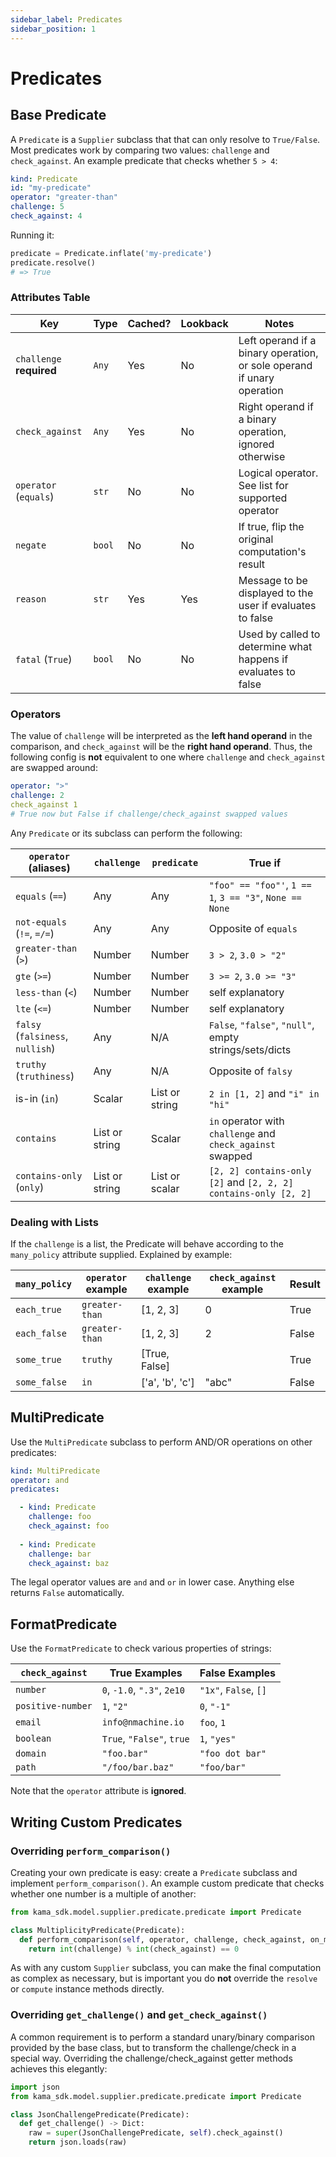 ```yaml
---
sidebar_label: Predicates
sidebar_position: 1
---
```


# Predicates

## Base Predicate

A `Predicate` is a `Supplier` subclass that that can only resolve to `True/False`. 
Most predicates work by comparing 
two values: `challenge` and `check_against`. An example predicate that checks 
whether `5 > 4`:

```yaml
kind: Predicate
id: "my-predicate"
operator: "greater-than"
challenge: 5
check_against: 4
```  

Running it:

```python title="python3 main.py -m shell"
predicate = Predicate.inflate('my-predicate')
predicate.resolve()
# => True
```


### Attributes Table

| Key                      | Type   | Cached? | Lookback | Notes                                                                  |
|--------------------------|--------|---------|----------|------------------------------------------------------------------------|
| `challenge` **required** | `Any`  | Yes     | No       | Left operand if a binary operation, or sole operand if unary operation |
| `check_against`          | `Any`  | Yes     | No       | Right operand if a binary operation, ignored otherwise                 |
| `operator` (`equals`)    | `str`  | No      | No       | Logical operator. See list for supported operator                      |
| `negate`                 | `bool` | No      | No       | If true, flip the original computation's result                        |
| `reason`                 | `str`  | Yes     | Yes      | Message to be displayed to the user if evaluates to false              |
| `fatal` (`True`)         | `bool` | No      | No       | Used by called to determine what happens if evaluates to false         |


### Operators

The value of `challenge` will be interpreted as the **left hand operand** in the 
comparison, and `check_against` will be the **right hand operand**. Thus, the following
config is **not** equivalent to one where `challenge` and `check_against` 
are swapped around:

```yaml
operator: ">"
challenge: 2
check_against 1
# True now but False if challenge/check_against swapped values
``` 

Any `Predicate` or its subclass can perform the following:

| `operator` (aliases) | `challenge`    | `predicate`    | True if                                                         |
|----------------------|----------------|----------------|-----------------------------------------------------------------|
| `equals` (`==`)          | Any            | Any            | `"foo" == "foo"'`, `1 == 1`, `3 == "3"`, `None == None`         |
| `not-equals` (`!=`, `=/=`) | Any            | Any            | Opposite of `equals`                                            |
| `greater-than` (`>`)     | Number         | Number         | `3 > 2`, `3.0 > "2"`                                            |
| `gte` (`>=`)             | Number         | Number         | `3 >= 2`, `3.0 >= "3"`                                          |
| `less-than` (`<`)        | Number         | Number         | self explanatory                                                |
| `lte` (`<=`)             | Number         | Number         | self explanatory                                                |
| `falsy` (`falsiness`, `nullish`)    | Any            | N/A            | `False`, `"false"`, `"null"`, empty strings/sets/dicts                    |
| `truthy` (`truthiness`)  | Any            | N/A            | Opposite of `falsy`                                             |
| is-in (`in`)           | Scalar         | List or string | `2 in [1, 2]` and `"i" in "hi"`                                 |
| `contains`             | List or string | Scalar         | `in` operator with `challenge` and `check_against` swapped      |
| `contains-only` (`only`) | List or string | List or scalar | `[2, 2] contains-only [2]` and `[2, 2, 2] contains-only [2, 2]` |

### Dealing with Lists

If the `challenge` is a list, the Predicate will behave according to the `many_policy` attribute
supplied. Explained by example:

| `many_policy`    | `operator` example | `challenge` example | `check_against` example | Result |
|--------------|--------------------|---------------------|-------------------------|--------|
| `each_true`  | `greater-than`     | [1, 2, 3]           | 0                       | True   |
| `each_false` | `greater-than`     | [1, 2, 3]           | 2                       | False  |
| `some_true`  | `truthy`           | [True, False]       |                         | True   |
| `some_false` | `in`               | ['a', 'b', 'c']     | "abc"                   | False  |  




## MultiPredicate

Use the `MultiPredicate` subclass to perform AND/OR operations
on other predicates:

```yaml
kind: MultiPredicate
operator: and
predicates:

  - kind: Predicate
    challenge: foo
    check_against: foo
  
  - kind: Predicate
    challenge: bar
    check_against: baz   
```

The legal operator values are `and` and `or` in lower case. Anything else
returns `False` automatically.


## FormatPredicate

Use the `FormatPredicate` to check various properties of strings:

| `check_against`   | True Examples             | False Examples         |
|-------------------|---------------------------|-----------------------|
| `number`          | `0`, `-1.0`, `".3"`, `2e10`     | `"1x"`, `False`, `[]` |
| `positive-number` | `1`, `"2"`                | `0`, `"-1"`           |
| `email`           | `info@nmachine.io`        | `foo`, `1`            |
| `boolean`         | `True`, `"False"`, `true` | `1`, `"yes"`            |
| `domain`          | `"foo.bar"`               | `"foo dot bar"`       |
| `path`            | `"/foo/bar.baz"`          | `"foo/bar"`           |

Note that the `operator` attribute is **ignored**.



## Writing Custom Predicates

### Overriding `perform_comparison()`

Creating your own predicate is easy: create a `Predicate`
subclass and implement `perform_comparison()`. An example custom predicate 
that checks whether one number is a multiple of another:


```python title="models/predicates/arithmetic_predicates.py"
from kama_sdk.model.supplier.predicate.predicate import Predicate

class MultiplicityPredicate(Predicate):
  def perform_comparison(self, operator, challenge, check_against, on_many):
    return int(challenge) % int(check_against) == 0

```

As with any custom `Supplier` subclass, you can make the final computation
as complex as necessary, but is important you do **not** override the 
`resolve` or `compute` instance methods directly. 


### Overriding `get_challenge()` and `get_check_against()`

A common requirement is to perform a standard unary/binary comparison 
provided by the base class, but to transform the challenge/check 
in a special way. Overriding the challenge/check_against getter methods
achieves this elegantly:

```python
import json
from kama_sdk.model.supplier.predicate.predicate import Predicate

class JsonChallengePredicate(Predicate):
  def get_challenge() -> Dict:
    raw = super(JsonChallengePredicate, self).check_against()
    return json.loads(raw)
```
